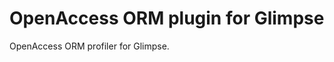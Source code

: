 OpenAccess ORM plugin for Glimpse
=================================

OpenAccess ORM profiler for Glimpse.
